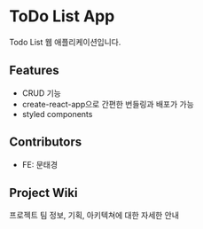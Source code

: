 # ToDo List App

Todo List 웹 애플리케이션입니다.

## Features

- CRUD 기능
- create-react-app으로 간편한 번들링과 배포가 가능
- styled components

## Contributors

- FE: 문태경

## Project Wiki

프로젝트 팀 정보, 기획, 아키텍쳐에 대한 자세한 안내
